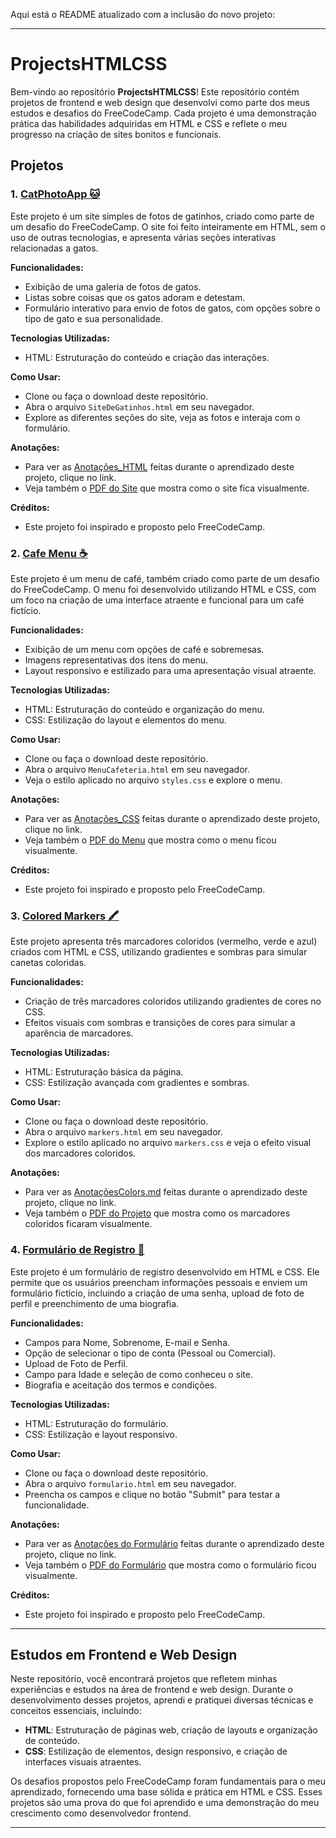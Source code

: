 Aqui está o README atualizado com a inclusão do novo projeto:

---

# ProjectsHTMLCSS

Bem-vindo ao repositório **ProjectsHTMLCSS**! Este repositório contém projetos de frontend e web design que desenvolvi como parte dos meus estudos e desafios do FreeCodeCamp. Cada projeto é uma demonstração prática das habilidades adquiridas em HTML e CSS e reflete o meu progresso na criação de sites bonitos e funcionais.

## Projetos

### 1. [CatPhotoApp 🐱](https://github.com/GHERARDI-JOAO/ProjectsHTMLCSS/tree/main/Site_GatinhosHTML)

Este projeto é um site simples de fotos de gatinhos, criado como parte de um desafio do FreeCodeCamp. O site foi feito inteiramente em HTML, sem o uso de outras tecnologias, e apresenta várias seções interativas relacionadas a gatos.

**Funcionalidades:**
- Exibição de uma galeria de fotos de gatos.
- Listas sobre coisas que os gatos adoram e detestam.
- Formulário interativo para envio de fotos de gatos, com opções sobre o tipo de gato e sua personalidade.

**Tecnologias Utilizadas:**
- HTML: Estruturação do conteúdo e criação das interações.

**Como Usar:**
- Clone ou faça o download deste repositório.
- Abra o arquivo `SiteDeGatinhos.html` em seu navegador.
- Explore as diferentes seções do site, veja as fotos e interaja com o formulário.

**Anotações:**
- Para ver as [Anotações_HTML](https://github.com/GHERARDI-JOAO/ProjectsHTMLCSS/blob/main/Site_GatinhosHTML/Anota%C3%A7%C3%B5es_HTML.md) feitas durante o aprendizado deste projeto, clique no link.
- Veja também o [PDF do Site](https://github.com/GHERARDI-JOAO/ProjectsHTMLCSS/blob/main/Site_GatinhosHTML/SiteDeGatinhosPdf.pdf) que mostra como o site fica visualmente.

**Créditos:**
- Este projeto foi inspirado e proposto pelo FreeCodeCamp.

### 2. [Cafe Menu ☕](https://github.com/GHERARDI-JOAO/ProjectsHTMLCSS/tree/main/MenuCoffeeHTML_CSS)

Este projeto é um menu de café, também criado como parte de um desafio do FreeCodeCamp. O menu foi desenvolvido utilizando HTML e CSS, com um foco na criação de uma interface atraente e funcional para um café fictício.

**Funcionalidades:**
- Exibição de um menu com opções de café e sobremesas.
- Imagens representativas dos itens do menu.
- Layout responsivo e estilizado para uma apresentação visual atraente.

**Tecnologias Utilizadas:**
- HTML: Estruturação do conteúdo e organização do menu.
- CSS: Estilização do layout e elementos do menu.

**Como Usar:**
- Clone ou faça o download deste repositório.
- Abra o arquivo `MenuCafeteria.html` em seu navegador.
- Veja o estilo aplicado no arquivo `styles.css` e explore o menu.

**Anotações:**
- Para ver as [Anotações_CSS](https://github.com/GHERARDI-JOAO/ProjectsHTMLCSS/blob/main/MenuCoffeeHTML_CSS/Anota%C3%A7%C3%B5es_CSS.md) feitas durante o aprendizado deste projeto, clique no link.
- Veja também o [PDF do Menu](https://github.com/GHERARDI-JOAO/ProjectsHTMLCSS/blob/main/MenuCoffeeHTML_CSS/Cafe%20Menu.pdf) que mostra como o menu ficou visualmente.

**Créditos:**
- Este projeto foi inspirado e proposto pelo FreeCodeCamp.

### 3. [Colored Markers 🖍️](https://github.com/GHERARDI-JOAO/ProjectsHTMLCSS/tree/main/markersColors)

Este projeto apresenta três marcadores coloridos (vermelho, verde e azul) criados com HTML e CSS, utilizando gradientes e sombras para simular canetas coloridas.

**Funcionalidades:**
- Criação de três marcadores coloridos utilizando gradientes de cores no CSS.
- Efeitos visuais com sombras e transições de cores para simular a aparência de marcadores.

**Tecnologias Utilizadas:**
- HTML: Estruturação básica da página.
- CSS: Estilização avançada com gradientes e sombras.

**Como Usar:**
- Clone ou faça o download deste repositório.
- Abra o arquivo `markers.html` em seu navegador.
- Explore o estilo aplicado no arquivo `markers.css` e veja o efeito visual dos marcadores coloridos.

**Anotações:**
- Para ver as [AnotaçõesColors.md](https://github.com/GHERARDI-JOAO/ProjectsHTMLCSS/blob/main/markersColors/Anota%C3%A7%C3%B5esColors.md) feitas durante o aprendizado deste projeto, clique no link.
- Veja também o [PDF do Projeto](https://github.com/GHERARDI-JOAO/ProjectsHTMLCSS/blob/main/markersColors/Colored%20Markers.pdf) que mostra como os marcadores coloridos ficaram visualmente.

### 4. [Formulário de Registro 📝](https://github.com/GHERARDI-JOAO/ProjectsHTMLCSS/tree/main/formulario)

Este projeto é um formulário de registro desenvolvido em HTML e CSS. Ele permite que os usuários preencham informações pessoais e enviem um formulário fictício, incluindo a criação de uma senha, upload de foto de perfil e preenchimento de uma biografia.

**Funcionalidades:**
- Campos para Nome, Sobrenome, E-mail e Senha.
- Opção de selecionar o tipo de conta (Pessoal ou Comercial).
- Upload de Foto de Perfil.
- Campo para Idade e seleção de como conheceu o site.
- Biografia e aceitação dos termos e condições.

**Tecnologias Utilizadas:**
- HTML: Estruturação do formulário.
- CSS: Estilização e layout responsivo.

**Como Usar:**
- Clone ou faça o download deste repositório.
- Abra o arquivo `formulario.html` em seu navegador.
- Preencha os campos e clique no botão "Submit" para testar a funcionalidade.

**Anotações:**
- Para ver as [Anotações do Formulário](https://github.com/GHERARDI-JOAO/ProjectsHTMLCSS/blob/main/RegistrationForm/Anota%C3%A7%C3%B5esFormulario.md) feitas durante o aprendizado deste projeto, clique no link.
- Veja também o [PDF do Formulário](https://github.com/GHERARDI-JOAO/ProjectsHTMLCSS/blob/main/RegistrationForm/RegistrationForm.pdf) que mostra como o formulário ficou visualmente.

**Créditos:**
- Este projeto foi inspirado e proposto pelo FreeCodeCamp.

---

## Estudos em Frontend e Web Design

Neste repositório, você encontrará projetos que refletem minhas experiências e estudos na área de frontend e web design. Durante o desenvolvimento desses projetos, aprendi e pratiquei diversas técnicas e conceitos essenciais, incluindo:

- **HTML**: Estruturação de páginas web, criação de layouts e organização de conteúdo.
- **CSS**: Estilização de elementos, design responsivo, e criação de interfaces visuais atraentes.

Os desafios propostos pelo FreeCodeCamp foram fundamentais para o meu aprendizado, fornecendo uma base sólida e prática em HTML e CSS. Esses projetos são uma prova do que foi aprendido e uma demonstração do meu crescimento como desenvolvedor frontend.

---
